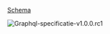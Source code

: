 [Schema](/gql-specificatie/Bemiddelingregister.graphql)

![Graphql-specificatie-v1.0.0.rc1](/src/Bemiddelingsregister.graphql-v1.0.1.svg)
